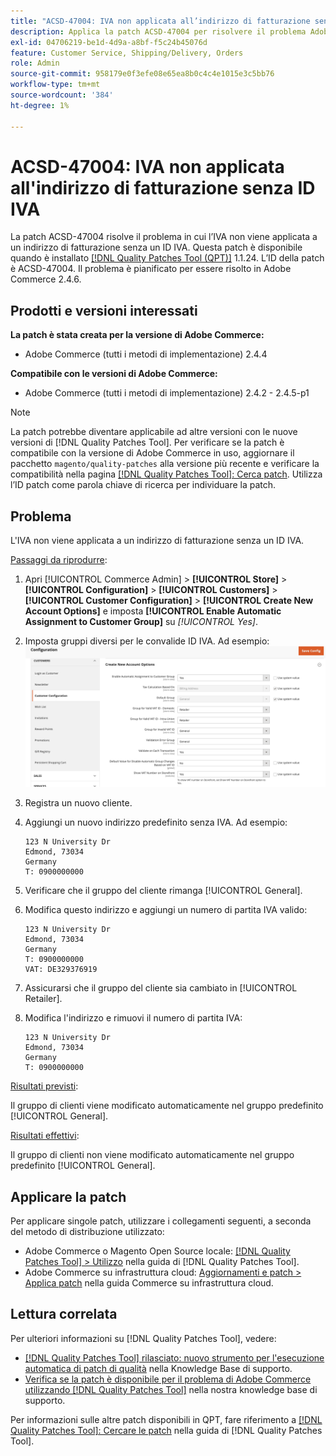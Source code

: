 ```yaml
---
title: "ACSD-47004: IVA non applicata all’indirizzo di fatturazione senza partita IVA"
description: Applica la patch ACSD-47004 per risolvere il problema Adobe Commerce in cui l’IVA non viene applicata a un indirizzo di fatturazione senza un ID IVA.
exl-id: 04706219-be1d-4d9a-a8bf-f5c24b45076d
feature: Customer Service, Shipping/Delivery, Orders
role: Admin
source-git-commit: 958179e0f3efe08e65ea8b0c4c4e1015e3c5bb76
workflow-type: tm+mt
source-wordcount: '384'
ht-degree: 1%

---
```


# ACSD-47004: IVA non applicata all&#39;indirizzo di fatturazione senza ID IVA

La patch ACSD-47004 risolve il problema in cui l’IVA non viene applicata a un indirizzo di fatturazione senza un ID IVA. Questa patch è disponibile quando è installato [[!DNL Quality Patches Tool (QPT)]](/help/announcements/adobe-commerce-announcements/magento-quality-patches-released-new-tool-to-self-serve-quality-patches.md) 1.1.24. L’ID della patch è ACSD-47004. Il problema è pianificato per essere risolto in Adobe Commerce 2.4.6.

## Prodotti e versioni interessati

**La patch è stata creata per la versione di Adobe Commerce:**

* Adobe Commerce (tutti i metodi di implementazione) 2.4.4

**Compatibile con le versioni di Adobe Commerce:**

* Adobe Commerce (tutti i metodi di implementazione) 2.4.2 - 2.4.5-p1

>[!NOTE]
>
>La patch potrebbe diventare applicabile ad altre versioni con le nuove versioni di [!DNL Quality Patches Tool]. Per verificare se la patch è compatibile con la versione di Adobe Commerce in uso, aggiornare il pacchetto `magento/quality-patches` alla versione più recente e verificare la compatibilità nella pagina [[!DNL Quality Patches Tool]: Cerca patch](https://experienceleague.adobe.com/tools/commerce-quality-patches/index.html). Utilizza l’ID patch come parola chiave di ricerca per individuare la patch.

## Problema

L&#39;IVA non viene applicata a un indirizzo di fatturazione senza un ID IVA.

<u>Passaggi da riprodurre</u>:

1. Apri [!UICONTROL Commerce Admin] > **[!UICONTROL Store]** > **[!UICONTROL Configuration]** > **[!UICONTROL Customers]** > **[!UICONTROL Customer Configuration]** > **[!UICONTROL Create New Account Options]** e imposta **[!UICONTROL Enable Automatic Assignment to Customer Group]** su *[!UICONTROL Yes]*.
1. Imposta gruppi diversi per le convalide ID IVA. Ad esempio:
   ![Convalide ID-IVA](/help/support-tools/patches-available-in-qpt-tool/assets/vat-id-validations.png)
1. Registra un nuovo cliente.
1. Aggiungi un nuovo indirizzo predefinito senza IVA. Ad esempio:

   ```
   123 N University Dr
   Edmond, 73034
   Germany
   T: 0900000000
   ```

1. Verificare che il gruppo del cliente rimanga [!UICONTROL General].
1. Modifica questo indirizzo e aggiungi un numero di partita IVA valido:

   ```
   123 N University Dr
   Edmond, 73034
   Germany
   T: 0900000000
   VAT: DE329376919
   ```

1. Assicurarsi che il gruppo del cliente sia cambiato in [!UICONTROL Retailer].
1. Modifica l&#39;indirizzo e rimuovi il numero di partita IVA:

   ```
   123 N University Dr
   Edmond, 73034
   Germany
   T: 0900000000
   ```

<u>Risultati previsti</u>:

Il gruppo di clienti viene modificato automaticamente nel gruppo predefinito [!UICONTROL General].

<u>Risultati effettivi</u>:

Il gruppo di clienti non viene modificato automaticamente nel gruppo predefinito [!UICONTROL General].

## Applicare la patch

Per applicare singole patch, utilizzare i collegamenti seguenti, a seconda del metodo di distribuzione utilizzato:

* Adobe Commerce o Magento Open Source locale: [[!DNL Quality Patches Tool] > Utilizzo](https://experienceleague.adobe.com/docs/commerce-operations/tools/quality-patches-tool/usage.html) nella guida di [!DNL Quality Patches Tool].
* Adobe Commerce su infrastruttura cloud: [Aggiornamenti e patch > Applica patch](https://experienceleague.adobe.com/docs/commerce-cloud-service/user-guide/develop/upgrade/apply-patches.html) nella guida Commerce su infrastruttura cloud.

## Lettura correlata

Per ulteriori informazioni su [!DNL Quality Patches Tool], vedere:

* [[!DNL Quality Patches Tool] rilasciato: nuovo strumento per l&#39;esecuzione automatica di patch di qualità](/help/announcements/adobe-commerce-announcements/magento-quality-patches-released-new-tool-to-self-serve-quality-patches.md) nella Knowledge Base di supporto.
* [Verifica se la patch è disponibile per il problema di Adobe Commerce utilizzando  [!DNL Quality Patches Tool]](/help/support-tools/patches-available-in-qpt-tool/check-patch-for-magento-issue-with-magento-quality-patches.md) nella nostra knowledge base di supporto.

Per informazioni sulle altre patch disponibili in QPT, fare riferimento a [[!DNL Quality Patches Tool]: Cercare le patch](https://experienceleague.adobe.com/tools/commerce-quality-patches/index.html) nella guida di [!DNL Quality Patches Tool].
